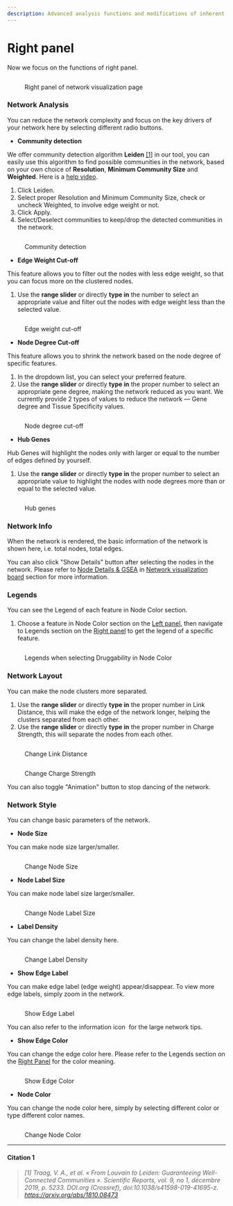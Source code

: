 ```yaml
---
description: Advanced analysis functions and modifications of inherent network parameters
---
```


# Right panel

Now we focus on the functions of right panel.

<figure><img src="../.gitbook/assets/1736048626483.png" alt=""><figcaption><p>Right panel of network visualization page</p></figcaption></figure>

### Network Analysis

You can reduce the network complexity and focus on the key drivers of your network here by selecting different radio buttons.

* **Community detection**

We offer community detection algorithm **Leiden** [\[1\]](right-panel.md#citation-1) in our tool, you can easily use this algorithm to find possible communities in the network, based on your own choice of **Resolution**, **Minimum Community Size** and **Weighted**. Here is a [help video](../use-cases-and-short-help-videos.md#community-detection).

1. Click Leiden.
2. Select proper Resolution and Minimum Community Size, check or uncheck Weighted, to involve edge weight or not.
3. Click Apply.
4. Select/Deselect communities to keep/drop the detected communities in the network.

<figure><img src="../.gitbook/assets/1736743250928.png" alt=""><figcaption><p>Community detection</p></figcaption></figure>

* **Edge Weight Cut-off**

This feature allows you to filter out the nodes with less edge weight, so that you can focus more on the clustered nodes.

1. Use the **range slider** or directly **type in** the number to select an appropriate value and filter out the nodes with edge weight less than the selected value.

<figure><img src="../.gitbook/assets/1736310113691.png" alt=""><figcaption><p>Edge weight cut-off</p></figcaption></figure>

* **Node Degree Cut-off**

This feature allows you to shrink the network based on the node degree of specific features.

1. In the dropdown list, you can select your preferred feature.
2. Use the **range slider** or directly **type in** the proper number to select an appropriate gene degree, making the network reduced as you want. We currently provide 2 types of values to reduce the network — Gene degree and Tissue Specificity values.

<figure><img src="../.gitbook/assets/1736309998103 (1).png" alt=""><figcaption><p>Node degree cut-off</p></figcaption></figure>

* **Hub Genes**

Hub Genes will highlight the nodes only with larger or equal to the number of edges defined by yourself.&#x20;

1. Use the **range slider** or directly **type in** the proper number to select an appropriate value to highlight the nodes with node degrees more than or equal to the selected value.

<figure><img src="../.gitbook/assets/1736310857889.png" alt=""><figcaption><p>Hub genes</p></figcaption></figure>

### Network Info

When the network is rendered, the basic information of the network is shown here, i.e. total nodes, total edges.

You can also click "Show Details" button after selecting the nodes in the network. Please refer to [Node Details & GSEA](network-visualization-board.md#annotations-and-gsea) in [Network visualization board](network-visualization-board.md) section for more information.

### Legends

You can see the Legend of each feature in Node Color section.

1. Choose a feature in Node Color section on the [Left panel](left-panel.md), then navigate to Legends section on the [Right panel](right-panel.md) to get the legend of a specific feature.

<figure><img src="../.gitbook/assets/1736395190478.png" alt=""><figcaption><p>Legends when selecting Druggability in Node Color</p></figcaption></figure>

### Network Layout

You can make the node clusters more separated.

1. Use the **range slider** or directly **type in** the proper number in Link Distance, this will make the edge of the network longer, helping the clusters separated from each other.
2. Use the **range slider** or directly **type in** the proper number in Charge Strength, this will separate the nodes from each other.

<figure><img src="../.gitbook/assets/1736397446375.png" alt=""><figcaption><p>Change Link Distance</p></figcaption></figure>

<figure><img src="../.gitbook/assets/1736397593098 (1).png" alt=""><figcaption><p>Change Charge Strength</p></figcaption></figure>

You can also toggle "Animation" button to stop dancing of the network.

### Network Style

You can change basic parameters of the network.

* **Node Size**

You can make node size larger/smaller.

<figure><img src="../.gitbook/assets/1736398182205.png" alt=""><figcaption><p>Change Node Size</p></figcaption></figure>

* **Node Label Size**

You can make node label size larger/smaller.

<figure><img src="../.gitbook/assets/1736398407283.png" alt=""><figcaption><p>Change Node Label Size</p></figcaption></figure>

* **Label Density**

You can change the label density here.

<figure><img src="../.gitbook/assets/1736398695366.png" alt=""><figcaption><p>Change Label Density</p></figcaption></figure>

* **Show Edge Label**

You can make edge label (edge weight) appear/disappear. To view more edge labels, simply zoom in the network.

<figure><img src="../.gitbook/assets/1736403488547.png" alt=""><figcaption><p>Show Edge Label</p></figcaption></figure>

You can also refer to the information icon <img src="../.gitbook/assets/1736049289149(1).png" alt="" data-size="line"> for the large network tips.

* **Show Edge Color**

You can change the edge color here. Please refer to the Legends section on the [Right Panel](right-panel.md) for the color meaning.

<figure><img src="../.gitbook/assets/1736404223829.png" alt=""><figcaption><p>Show Edge Color</p></figcaption></figure>

* **Node Color**

You can change the node color here, simply by selecting different color or type different color names.

<figure><img src="../.gitbook/assets/1736404655031.png" alt=""><figcaption><p>Change Node Color</p></figcaption></figure>

***

#### Citation 1

> _\[1] Traag, V. A., et al. « From Louvain to Leiden: Guaranteeing Well-Connected Communities ». Scientific Reports, vol. 9, no 1, décembre 2019, p. 5233. DOI.org (Crossref), doi:10.1038/s41598-019-41695-z. https://arxiv.org/abs/1810.08473_
